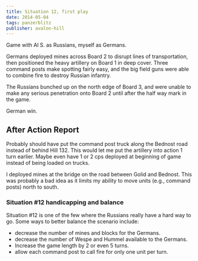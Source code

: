 ```yaml
---
title: Situation 12, first play
date: 2014-05-04
tags: panzerblitz
publisher: avalon-hill
---
```



Game with Al S. as Russians, myself as Germans.

Germans deployed mines across Board 2 to disrupt lines of
transportation, then positioned the heavy artillery on Board 1 in deep
cover. Three command posts make spotting fairly easy, and the big field
guns were able to combine fire to destroy Russian infantry.

The Russians bunched up on the north edge of Board 3, and were unable to
make any serious penetration onto Board 2 until after the half way mark
in the game.

German win.


## After Action Report

Probably should have put the command post truck along the Bednost road
instead of behind Hill 132. This would let me put the artillery into
action 1 turn earlier. Maybe even have 1 or 2 cps deployed at beginning
of game instead of being loaded on trucks.

I deployed mines at the bridge on the road between Golid and Bednost.
This was probably a bad idea as it limits my ability to move units
(e.g., command posts) north to south.

### Situation #12 handicapping and balance

Situation #12 is one of the few where the Russians really have a hard
way to go. Some ways to better balance the scenario include:

* decrease the number of mines and blocks for the Germans.
* decrease the number of Wespe and Hummel available to the Germans.
* Increase the game length by 2 or even 5 turns.
* allow each command post to call fire for only one unit per turn.
